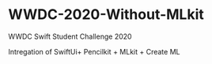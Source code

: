 # WWDC-2020-Without-MLkit
WWDC Swift Student Challenge 2020




Intregation of SwiftUi+ Pencilkit + MLkit + Create ML
